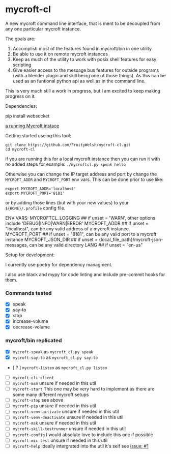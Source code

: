 # mycroft-cl
A new mycroft command line interface, that is ment to be decoupled from any one particular mycroft instance.

The goals are:

1. Accomplish most of the features found in mycroft/bin in one utility
2. Be able to use it on remote mycroft instances
3. Keep as much of the utility to work with posix shell features for easy scripting
4. Give easier access to the message bus features for outside programs (with a blender plugin and skill being one of those things). As this can be used as an funtional python api as well as in the command line.

This is very much still a work in progress, but I am excited to keep making progress on it.

Dependencies:

pip install websocket

[a running Mycroft instace](https://github.com/MycroftAI/mycroft-core)

Getting started useing this tool:
```
git clone https://github.com/FruityWelsh/mycroft-cl.git
cd mycroft-cl
```

if you are running this for a local mycroft instance then you can run it with no added steps for example:
```./mycroftcl.py speak hello``` 

Otherwise you can change the IP target address and port by change the ```MYCROFT_ADDR``` and ```MYCROFT_PORT``` env vars.
This can be done prior to use like:
```
export MYCROFT_ADDR='localhost'
export MYCROFT_PORT='8181'
``` 

or by adding those lines (but with your new values) to your ```${HOME}/.profile``` config file.

ENV VARS:
MYCROFTCL_LOGGING ## if unset = 'WARN', other options include 'DEBUG|INFO|WARN|ERROR' 
MYCROFT_ADDR      ## if unset = "localhost", can be any valid address of a mycroft instance
MYCROFT_PORT      ## if unset = "8181", can be any valid port to a mycroft instance
MYCROFT_JSON_DIR  ## if unset = {local_file_path}/mycroft-json-messages, can be any valid directory
LANG              ## if unset = "en-us"

Setup for development:

I currently use poetry for dependency managment.

I also use black and mypy for code linting and include pre-commit hooks for them. 

### Commands tested  
- [x] speak
- [x] say-to
- [x] stop
- [x] increase-volume
- [x] decrease-volume

### mycroft/bin replicated
- [x] ```mycroft-speak``` as ```mycroft_cl.py speak```
- [x] ```mycroft-say-to``` as ```mycroft_cl.py say-to```
- [ ? ] ```mycroft-listen``` as ```mycroft_cl.py listen```
- [ ] ```mycroft-cli-client```
- [ ] ```mycroft-msm```     unsure if needed in this util
- [ ] ```mycroft-start```   This one may be very hard to implement as there are some many different mycroft setups
- [ ] ```mycroft-stop```    see above
- [ ] ```mycroft-pip```     unsure if needed in this util
- [ ] ```mycroft-venv-activate``` unsure if needed in this util
- [ ] ```mycroft-venv-deactivate``` unsure if needed in this util
- [ ] ```mycroft-msk``` unsure if needed in this util
- [ ] ```mycroft-skill-testrunner``` unsure if needed in this util
- [ ] ```mycroft-config``` I would absolute love to include this one if possible
- [ ] ```mycroft-mic-test``` unsure if needed in this util
- [ ] ```mycroft-help``` ideally intergrated into the util it's self see [issue: #1](https://github.com/FruityWelsh/mycroft-cl/issues/1)
